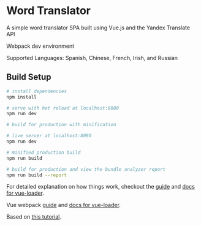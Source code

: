 # Word Translator

A simple word translator SPA built using Vue.js and the Yandex Translate API

Webpack dev environment

Supported Languages: Spanish, Chinese, French, Irish, and Russian

## Build Setup

``` bash
# install dependencies
npm install

# serve with hot reload at localhost:8080
npm run dev

# build for production with minification

# live server at localhost:8080
npm run dev

# minified production build
npm run build

# build for production and view the bundle analyzer report
npm run build --report
```

For detailed explanation on how things work, checkout the [guide](http://vuejs-templates.github.io/webpack/) and [docs for vue-loader](http://vuejs.github.io/vue-loader).

Vue webpack [guide](http://vuejs-templates.github.io/webpack/) and [docs for vue-loader](http://vuejs.github.io/vue-loader).

Based on [this tutorial](https://www.youtube.com/watch?v=DBADrF0C2ls).
